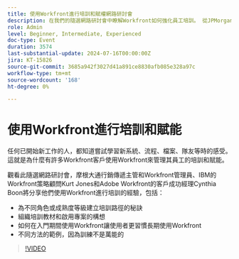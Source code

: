```yaml
---
title: 使用Workfront進行培訓和賦權網路研討會
description: 在我們的隨選網路研討會中瞭解Workfront如何強化員工培訓。 從JPMorgan Chase、IBM和Adobe Workfront專家獲得有關建立量身打造的路徑、組織材料以及利用Workfront進行有效上線和長期採納的深入見解。
role: Admin
level: Beginner, Intermediate, Experienced
doc-type: Event
duration: 3574
last-substantial-update: 2024-07-16T00:00:00Z
jira: KT-15826
source-git-commit: 3685a942f3027d41a891ce8830afb085e328a97c
workflow-type: tm+mt
source-wordcount: '168'
ht-degree: 0%

---
```



# 使用Workfront進行培訓和賦能

任何已開始新工作的人，都知道嘗試學習新系統、流程、檔案、隊友等時的感受。 這就是為什麼有許多Workfront客戶使用Workfront來管理其員工的培訓和賦能。

觀看此隨選網路研討會，摩根大通行銷傳遞主管和Workfront管理員、IBM的Workfront策略顧問Kurt Jones和Adobe Workfront的客戶成功經理Cynthia Boon將分享他們使用Workfront進行培訓的經驗，包括：

* 為不同角色或成熟度等級建立培訓路徑的秘訣
* 組織培訓教材和啟用專案的構想
* 如何在入門期間使用Workfront讓使用者更習慣長期使用Workfront
* 不同方法的範例，因為訓練不是萬能的

>[!VIDEO](https://video.tv.adobe.com/v/3431020/?learn=on)
